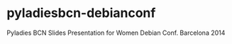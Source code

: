 pyladiesbcn-debianconf
======================

Pyladies BCN Slides Presentation for Women Debian Conf. Barcelona 2014
